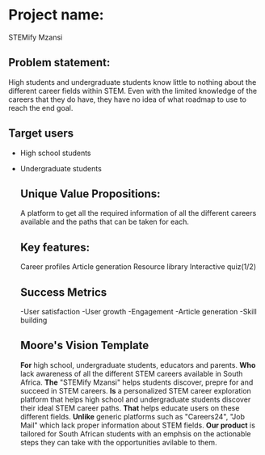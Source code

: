 # Project name: 
STEMify Mzansi

## Problem statement: 
High students and undergraduate students know little to nothing about the different career fields within STEM. 
Even with the limited knowledge of the careers that they do have, they have no idea of what roadmap to use to reach the end goal.

## Target users
- High school students
- Undergraduate students

  ## Unique Value Propositions:
  A platform to get all the required information of all the different careers available and the paths that can be taken for each.

  ## Key features:
  Career profiles
  Article generation
  Resource library
  Interactive quiz(1/2)
  
  ## Success Metrics
  -User satisfaction
  -User growth
  -Engagement
  -Article generation
  -Skill building
  
  ## Moore's Vision Template
  **For** high school, undergraduate students, educators and parents.
  **Who** lack awareness of all the different STEM careers available in South Africa.
  **The** "STEMify Mzansi" helps students discover, prepre for and succeed in STEM careers. 
  **Is** a personalized STEM career exploration platform that helps high school and undergraduate students discover their ideal STEM career paths.
  **That** helps educate users on these different fields.
  **Unlike** generic platforms such as "Careers24", "Job Mail" which lack proper information about STEM fields. 
  **Our product** is tailored for South African students with an emphsis on the actionable steps they can take with the opportunities avilable to them.
  
